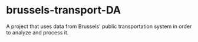 # brussels-transport-DA
A project that uses data from Brussels' public transportation system in order to analyze and process it.
